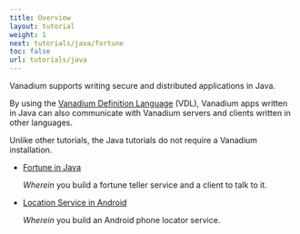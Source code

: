 ```yaml
---
title: Overview
layout: tutorial
weight: 1
next: tutorials/java/fortune
toc: false
url: tutorials/java
---
```


Vanadium supports writing secure and distributed applications in Java.

By using the [Vanadium Definition Language][vdl] (VDL), Vanadium apps written in
Java can also communicate with Vanadium servers and clients written in other
languages.

Unlike other tutorials, the Java tutorials do not require a Vanadium
installation.

* [Fortune in Java][fortune]

  _Wherein_ you build a fortune teller service and a client to talk to it.

* [Location Service in Android][android]

  _Wherein_ you build an Android phone locator service.

[vdl]: /2016/glossary.html#vanadium-definition-language-vdl-
[fortune]: /2016/tutorials/java/fortune.html
[android]: /2016/tutorials/java/android.html
